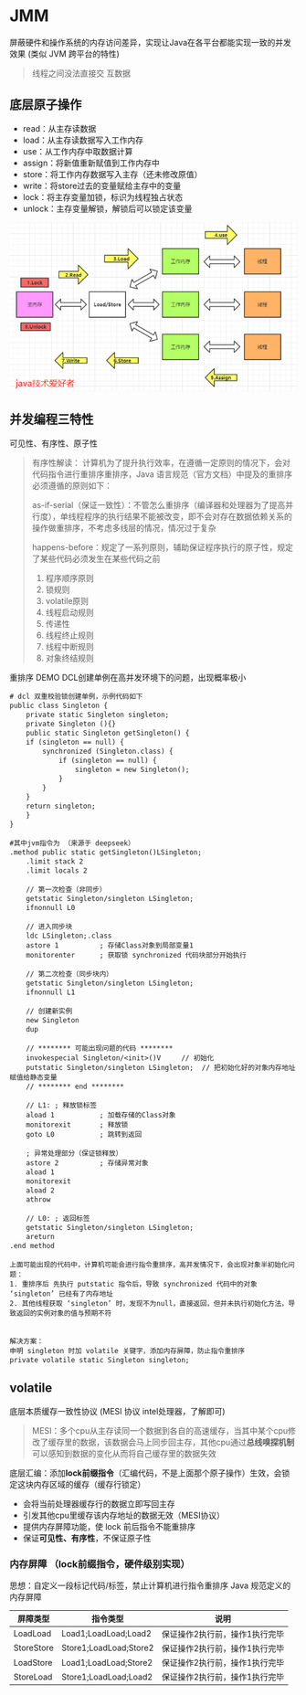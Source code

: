 # JMM
屏蔽硬件和操作系统的内存访问差异，实现让Java在各平台都能实现一致的并发效果 (类似 JVM 跨平台的特性)
> 线程之间没法直接交 互数据 
## 底层原子操作
- read：从主存读数据
- load：从主存读数据写入工作内存
- use：从工作内存中取数据计算
- assign：将新值重新赋值到工作内存中
- store：将工作内存数据写入主存（还未修改原值）
- write：将store过去的变量赋给主存中的变量
- lock：将主存变量加锁，标识为线程独占状态
- unlock：主存变量解锁，解锁后可以锁定该变量

![Img](JMM_model.png)


## 并发编程三特性
可见性、有序性、原子性 
> 有序性解读：
> 计算机为了提升执行效率，在遵循一定原则的情况下，会对代码指令进行重排序重排序，Java 语言规范（官方文档）中提及的重排序必须遵循的原则如下：
> 
> as-if-serial（保证一致性）：不管怎么重排序（编译器和处理器为了提高并行度），单线程程序的执行结果不能被改变，即不会对存在数据依赖关系的操作做重排序，不考虑多线层的情况，情况过于复杂
> 
> happens-before：规定了一系列原则，辅助保证程序执行的原子性，规定了某些代码必须发生在某些代码之前
> 1. 程序顺序原则
> 2. 锁规则
> 3. volatile原则
> 4. 线程启动规则
> 5. 传递性
> 6. 线程终止规则
> 7. 线程中断规则
> 8. 对象终结规则

重排序 DEMO
DCL创建单例在高并发环境下的问题，出现概率极小

    # dcl 双重校验锁创建单例，示例代码如下
    public class Singleton {  
        private static Singleton singleton;  
        private Singleton (){}  
        public static Singleton getSingleton() {  
        if (singleton == null) {  
            synchronized (Singleton.class) {  
                if (singleton == null) {  
                    singleton = new Singleton();  
                }  
            }  
        }  
        return singleton;  
        }  
    }

    #其中jvm指令为 （来源于 deepseek）
    .method public static getSingleton()LSingleton;
        .limit stack 2
        .limit locals 2

        // 第一次检查（非同步）
        getstatic Singleton/singleton LSingleton;
        ifnonnull L0

        // 进入同步块
        ldc LSingleton;.class
        astore 1          ; 存储Class对象到局部变量1
        monitorenter      ; 获取锁 synchronized 代码块部分开始执行

        // 第二次检查（同步块内）
        getstatic Singleton/singleton LSingleton;
        ifnonnull L1

        // 创建新实例
        new Singleton
        dup

        // ******** 可能出现问题的代码 ********
        invokespecial Singleton/<init>()V     // 初始化
        putstatic Singleton/singleton LSingleton;  // 把初始化好的对象内存地址赋值给静态变量
        // ******** end ********

        // L1: ; 释放锁标签
        aload 1           ; 加载存储的Class对象
        monitorexit       ; 释放锁
        goto L0           ; 跳转到返回

        ; 异常处理部分（保证锁释放）
        astore 2          ; 存储异常对象
        aload 1
        monitorexit
        aload 2
        athrow

        // L0: ; 返回标签
        getstatic Singleton/singleton LSingleton;
        areturn
    .end method

    上面可能出现的代码中，计算机可能会进行指令重排序，高并发情况下，会出现对象半初始化问题：
    1. 重排序后 先执行 putstatic 指令后，导致 synchronized 代码中的对象 ‘singleton’ 已经有了内存地址
    2. 其他线程获取 ‘singleton’ 时，发现不为null，直接返回，但并未执行初始化方法，导致返回的实例对象的值与预期不符


    解决方案：
    申明 singleton 时加 volatile 关键字，添加内存屏障，防止指令重排序
    private volatile static Singleton singleton; 

## volatile
 底层本质缓存一致性协议 (MESI 协议 intel处理器，了解即可)
 > MESI：多个cpu从主存读同一个数据到各自的高速缓存，当其中某个cpu修改了缓存里的数据，该数据会马上同步回主存，其他cpu通过**总线嗅探机制**可以感知到数据的变化从而将自己缓存里的数据失效

底层汇编：添加**lock前缀指令**（汇编代码，不是上面那个原子操作）生效，会锁定这块内存区域的缓存（缓存行锁定）

- 会将当前处理器缓存行的数据立即写回主存
- 引发其他cpu里缓存该内存地址的数据无效（MESI协议）
- 提供内存屏障功能，使 lock 前后指令不能重排序
- 保证**可见性、有序性**，不保证原子性

### 内存屏障 （lock前缀指令，硬件级别实现）
思想：自定义一段标记代码/标签，禁止计算机进行指令重排序
Java 规范定义的内存屏障

| 屏障类型 | 指令类型 | 说明 |
| -- | -- | -- |
| LoadLoad | Load1;LoadLoad;Load2 | 保证操作2执行前，操作1执行完毕 |
| StoreStore | Store1;LoadLoad;Store2 | 保证操作2执行前，操作1执行完毕 |
| LoadStore | Load1;LoadLoad;Store2 | 保证操作2执行前，操作1执行完毕 |
| StoreLoad | Store1;LoadLoad;Load2 | 保证操作2执行前，操作1执行完毕 |




